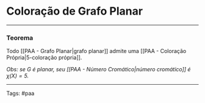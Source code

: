 
# Coloração de Grafo Planar

---

### Teorema

Todo [[PAA - Grafo Planar|grafo planar]] admite uma [[PAA - Coloração Própria|5-coloração própria]].

*Obs: se $G$ é planar, seu [[PAA - Número Cromático|número cromático]] é $\chi(X)=5$.*

---

Tags: #paa

